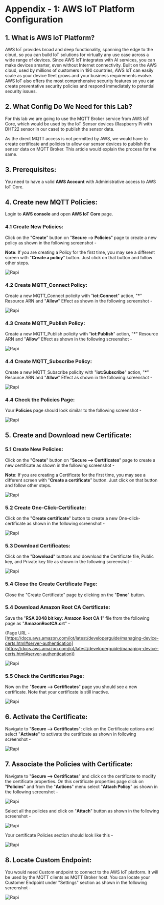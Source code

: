 # Appendix - 1: AWS IoT Platform Configuration

## 1. What is AWS IoT Platform?
AWS IoT provides broad and deep functionality, spanning the edge to the cloud, so you can build IoT solutions for virtually any use case across a wide range of devices. Since AWS IoT integrates with AI services, you can make devices smarter, even without Internet connectivity. Built on the AWS cloud, used by millions of customers in 190 countries, AWS IoT can easily scale as your device fleet grows and your business requirements evolve. AWS IoT also offers the most comprehensive security features so you can create preventative security policies and respond immediately to potential security issues.


## 2. What Config Do We Need for this Lab?

For this lab we are going to use the MQTT Broker service from AWS IoT Core, which would be used by the IoT Sensor devices (Raspberry Pi with DHT22 sensor in our case) to publish the sensor data.

As the direct MQTT access is not permitted by AWS, we would have to create certificate and policies to allow our sensor devices to publish the sensor data on MQTT Broker. This article would explain the process for the same.

## 3. Prerequisites:

You need to have a valid **AWS Account** with Administrative access to AWS IoT Core.

## 4. Create new MQTT Policies:

Login to **AWS console** and open **AWS IoT Core** page.

### 4.1 Create New Policies:

Click on the "**Create**" button on "**Secure --> Policies**" page to create a new policy as shown in the following screenshot -

**Note:** If you are creating a Policy for the first time, you may see a different screen with "**Create a policy**" button. Just click on that button and follow other steps.

![Rapi](https://raw.githubusercontent.com/pradeesi/HybridCloudApp/master/HybridCloudApp/Documentation/images/new_policy.png)

### 4.2 Create MQTT_Connect Policy:

Create a new MQTT_Connect policity with "**iot:Connect**" action, "**\***" Resource ARN and "**Allow**" Effect as shown in the following screenshot - 

![Rapi](https://raw.githubusercontent.com/pradeesi/HybridCloudApp/master/HybridCloudApp/Documentation/images/MQTT_Connect.png)

### 4.3 Create MQTT_Publish Policy:

Create a new MQTT_Publish policity with "**iot:Publish**" action, "**\***" Resource ARN and "**Allow**" Effect as shown in the following screenshot -

![Rapi](https://raw.githubusercontent.com/pradeesi/HybridCloudApp/master/HybridCloudApp/Documentation/images/MQTT_Publish.png)

### 4.4 Create MQTT_Subscribe Policy:

Create a new MQTT_Subscribe policity with "**iot:Subscribe**" action, "**\***" Resource ARN and "**Allow**" Effect as shown in the following screenshot -

![Rapi](https://raw.githubusercontent.com/pradeesi/HybridCloudApp/master/HybridCloudApp/Documentation/images/MQTT_Subscribe.png)

### 4.4 Check the Policies Page:

Your **Policies** page should look similar to the following screenshot -

![Rapi](https://raw.githubusercontent.com/pradeesi/HybridCloudApp/master/HybridCloudApp/Documentation/images/new_policies_final.png)

## 5. Create and Download new Certificate:

### 5.1 Create New Policies:

Click on the "**Create**" button on "**Secure --> Certificates**" page to create a new certificate as shown in the following screenshot -

**Note:** If you are creating a Certificate for the first time, you may see a different screen with "**Create a certificate**" button. Just click on that button and follow other steps.

![Rapi](https://raw.githubusercontent.com/pradeesi/HybridCloudApp/master/HybridCloudApp/Documentation/images/new_certificate.png)

### 5.2 Create One-Click-Certificate:

Click on the "**Create certificate**" button to create a new One-click-certificate as shown in the following screenshot -

![Rapi](https://raw.githubusercontent.com/pradeesi/HybridCloudApp/master/HybridCloudApp/Documentation/images/one-click-certificate.png)

### 5.3 Download Certificates:

Click on the "**Download**" buttons and download the Certificate file, Public key, and Private key file as shown in the following screenshot -

![Rapi](https://raw.githubusercontent.com/pradeesi/HybridCloudApp/master/HybridCloudApp/Documentation/images/Download_cert.png)

### 5.4 Close the Create Certificate Page:

Close the "Create Certificate" page by clicking on the "**Done**" button.

### 5.4 Download Amazon Root CA Certificate:

Save the "**RSA 2048 bit key: Amazon Root CA 1**" file from the following page as "**AmazonRootCA.crt**" -

(Page URL - [https://docs.aws.amazon.com/iot/latest/developerguide/managing-device-certs.html#server-authentication](https://docs.aws.amazon.com/iot/latest/developerguide/managing-device-certs.html#server-authentication))

![Rapi](https://raw.githubusercontent.com/pradeesi/HybridCloudApp/master/HybridCloudApp/Documentation/images/AWS_Root_CA.png)

### 5.5 Check the Certificates Page:

Now on the "**Secure --> Certificates**" page you should see a new certificate. Note that your certificate is still inactive.

![Rapi](https://raw.githubusercontent.com/pradeesi/HybridCloudApp/master/HybridCloudApp/Documentation/images/certificate_page.png)

## 6. Activate the Certificate:

Navigate to "**Secure --> Certificates**"; click on the Certificate options and select "**Activate**" to activate the certificate as shown in following screenshot -

![Rapi](https://raw.githubusercontent.com/pradeesi/HybridCloudApp/master/HybridCloudApp/Documentation/images/activate_certificate.png)

## 7. Associate the Policies with Certificate:

Navigate to "**Secure --> Certificates**" and click on the certificate to modify the certificate properties. On this certificate properties page click on "**Policies**" and from the "**Actions**" menu select "**Attach Policy**" as shown in the following screenshot - 

![Rapi](https://raw.githubusercontent.com/pradeesi/HybridCloudApp/master/HybridCloudApp/Documentation/images/Attach_Policies.png)

Select all the policies and click on "**Attach**" button as shown in the following screenshot -

![Rapi](https://raw.githubusercontent.com/pradeesi/HybridCloudApp/master/HybridCloudApp/Documentation/images/select_policies.png)

Your certificate Policies section should look like this -

![Rapi](https://raw.githubusercontent.com/pradeesi/HybridCloudApp/master/HybridCloudApp/Documentation/images/certificate_policies.png)

## 8. Locate Custom Endpoint:

You would need Custom endpoint to connect to the AWS IoT platform. It will be used by the MQTT clients as MQTT Broker host. You can locate your Customer Endpoint under "Settings" section as shown in the following screenshot -

![Rapi](https://raw.githubusercontent.com/pradeesi/HybridCloudApp/master/HybridCloudApp/Documentation/images/custom_endpoint.png)





